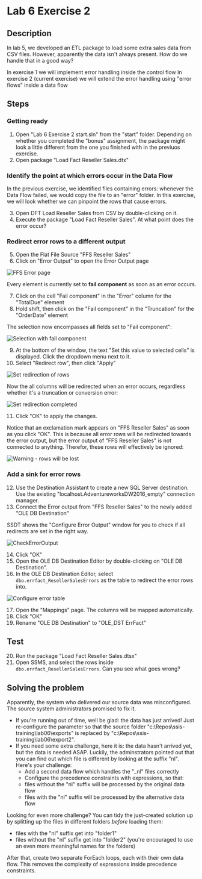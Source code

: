 # Lab 6 Exercise 2

## Description

In lab 5, we developed an ETL package to load some extra sales data from CSV files.
However, apparently the data isn't always present. How do we handle that in a good way?

In exercise 1 we will implement error handling inside the control flow
In exercise 2 (current exercise) we will extend the error handling using "error flows" inside a data flow

## Steps

### Getting ready

1. Open "Lab 6 Exercise 2 start.sln" from the "start" folder. Depending on whether you completed the "bonus" assignment, the package might look a little different from the one you finished with in the previuos exercise.
2. Open package "Load Fact Reseller Sales.dtx"

### Identify the point at which errors occur in the Data Flow

In the previous exercise, we identified files containing errors: whenever the Data Flow failed, we would copy the file to an "error" folder.
In this exercise, we will look whether we can pinpoint the rows that cause errors.

3. Open DFT Load Reseller Sales from CSV by double-clicking on it.
4. Execute the package "Load Fact Reseller Sales". At what point does the error occur?

### Redirect error rows to a different output

5. Open the Flat File Source "FFS Reseller Sales"
6. Click on "Error Output" to open the Error Output page

![FFS Error page](img/01_FlatFileErrors.png)

Every element is currently set to **fail component** as soon as an error occurs.

7. Click on the cell "Fail component" in the "Error" column for the "TotalDue" element
8. Hold shift, then click on the "Fail component" in the "Truncation" for the "OrderDate" element

The selection now encompasses all fields set to "Fail component":

![Selection with fail component](img/02_failcomponents.png)

9. At the bottom of the window, the text "Set this value to selected cells" is displayed. Click the dropdown menu next to it.
10. Select "Redirect row", then click "Apply"

![Set redirection of rows](img/03_setredirectrow.png)

Now the all columns will be redirected when an error occurs, regardless whether it's a truncation or conversion error:

![Set redirection completed](img/04_redirectset.png)

11. Click "OK" to apply the changes.

Notice that an exclamation mark appears on "FFS Reseller Sales" as soon as you click "OK". This is because all error rows will be redirected towards the error output, but the error output of "FFS Reseller Sales" is not connected to anything. Therefor, these rows will effectively be ignored:

![Warning - rows will be lost](img/05_warning_rowslost.png)

### Add a sink for error rows

12. Use the Destination Assistant to create a new SQL Server destination. Use the existing "localhost.AdventureworksDW2016_empty" connection manager.
13. Connect the Error output from "FFS Reseller Sales" to the newly added "OLE DB Destination"

SSDT shows the "Configure Error Output" window for you to check if all redirects are set in the right way.

![CheckErrorOutput](img/06_configurerroroutput.png)

14. Click "OK"
15. Open the OLE DB Destination Editor by double-clicking on "OLE DB Destination".
16. In the OLE DB Destination Editor, select `dbo.errfact_ResellerSalesErrors` as the table to redirect the error rows into.

![Configure error table](img/07_configureerrortable.png)

17. Open the "Mappings" page. The columns will be mapped automatically.
18. Click "OK"
19. Rename "OLE DB Destination" to "OLE_DST ErrFact"

## Test

20. Run the package "Load Fact Reseller Sales.dtsx"
21. Open SSMS, and select the rows inside `dbo.errfact_ResellerSalesErrors`. Can you see what goes wrong?

## Solving the problem

Apparently, the system who delivered our source data was misconfigured. The source system administrators promised to fix it.

* If you're running out of time, well be glad: the data has just arrived! Just re-configure the parameter so that the source folder "c:\Repos\ssis-training\lab06\exports" is replaced by "c:\Repos\ssis-training\lab06\export2".
* If you need some extra challenge, here it is: the data hasn't arrived yet, but the data is needed ASAP. Luckily, the adminstrators pointed out that you can find out which file is different by looking at the suffix "nl". Here's your challenge:
  * Add a second data flow which handles the "_nl" files correctly
  * Configure the precedence constraints with expressions, so that:
  * files without the "nl" suffix will be processed by the original data flow
  * files with the "nl" suffix will be processed by the alternative data flow

Looking for even more challenge? You can tidy the just-created solution up by splitting up the files in different folders *before* loading them:

* files with the "nl" suffix get into "folder1"
* files without the "nl"  suffix get into "folder2" (you're encouraged to use an even more meaningful names for the folders)
  
After that, create two separate ForEach loops, each with their own data flow.
This removes the complexity of expressions inside precedence constraints.
 